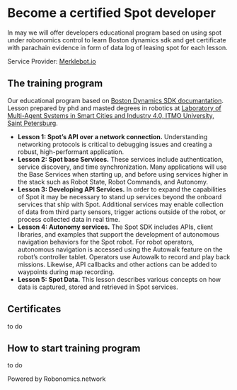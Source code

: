 # Become a certified Spot developer
In may we will offer developers educational program based on using spot under robonomics control to learn Boston dynamics sdk and get certificate with parachain evidence in form of data log of leasing spot for each lesson.

Service Provider: [Merklebot.io](https://www.merklebot.com/)


## The training program

Our educational program based on [Boston Dynamics SDK documantation](https://dev.bostondynamics.com/). Lesson prepared by phd and masted degrees in robotics at [Laboratory of Multi-Agent Systems in Smart Cities and Industry 4.0, ITMO University, Saint Petersburg](https://multi-agent.io).

* **Lesson 1: Spot’s API over a network connection.** Understanding networking protocols is critical to debugging issues and creating a robust, high-performant application. 
* **Lesson 2: Spot base Services.** These services include authentication, service discovery, and time synchronization. Many applications will use the Base Services when starting up, and before using services higher in the stack such as Robot State, Robot Commands, and Autonomy.
* **Lesson 3: Developing API Services.** In order to expand the capabilities of Spot it may be necessary to stand up services beyond the onboard services that ship with Spot. Additional services may enable collection of data from third party sensors, trigger actions outside of the robot, or process collected data in real time.
* **Lesson 4: Autonomy services.** The Spot SDK includes APIs, client libraries, and examples that support the development of autonomous navigation behaviors for the Spot robot. For robot operators, autonomous navigation is accessed using the Autowalk feature on the robot’s controller tablet. Operators use Autowalk to record and play back missions. Likewise, API callbacks and other actions can be added to waypoints during map recording.
* **Lesson 5: Spot Data.** This lesson describes various concepts on how data is captured, stored and retrieved in Spot services.

## Certificates
to do

## How to start training program
to do

Powered by Robonomics.network